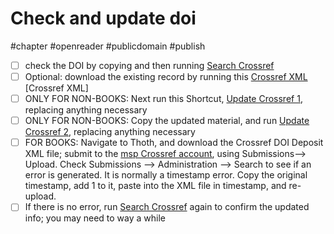 # Check and update doi

#chapter #openreader #publicdomain #publish

- [ ] check the DOI by copying and then running [Search Crossref](shortcuts://run-shortcut?name=Search%20Crossref)
- [ ] Optional: download the existing record by running this [Crossref XML](shortcuts://run-shortcut?name=Crossref%20XML) [Crossref XML]
- [ ] ONLY FOR NON-BOOKS: Next run this Shortcut, [Update Crossref 1](shortcuts://run-shortcut?name=Update%20Crossref%201), replacing anything necessary 
- [ ] ONLY FOR NON-BOOKS: Copy the updated material, and run [Update Crossref 2](shortcuts://run-shortcut?name=Update%20Crossref%202), replacing anything necessary 
- [ ] FOR BOOKS: Navigate to Thoth, and download the Crossref DOI Deposit XML file; submit to the [msp Crossref account](https://doi.crossref.org/servlet/submissionAdmin?sf=showUpload), using Submissions—> Upload. Check Submissions —> Administration —> Search to see if an error is generated. It is normally a timestamp error. Copy the original timestamp, add 1 to it, paste into the XML file in timestamp, and re-upload. 
- [ ] If there is no error, run [Search Crossref](shortcuts://run-shortcut?name=Search%20Crossref) again to confirm the updated info; you may need to way a while